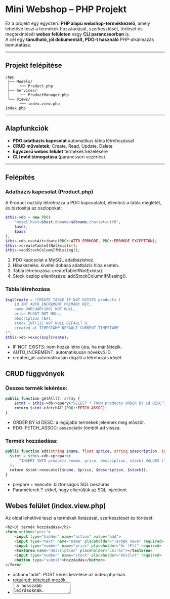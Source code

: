 # Mini Webshop – PHP Projekt

Ez a projekt egy egyszerű **PHP alapú webshop-termékkezelő**, amely lehetővé teszi a termékek hozzáadását, szerkesztését, törlését és megtekintését **webes felületen** vagy **CLI parancssorban** is.  
A cél egy **tanulható, jól dokumentált, PDO-t használó** PHP-alkalmazás bemutatása.

---

## Projekt felépítése

```
/App
 ├── Models/
 │    └── Product.php
 ├── Services/
 │    └── ProductManager.php
 └── Views/
      └── index.view.php
index.php
```

---

## Alapfunkciók

- **PDO adatbázis kapcsolat** automatikus tábla létrehozással  
- **CRUD műveletek:** Create, Read, Update, Delete  
- **Egyszerű webes felület** termékek kezelésére  
- **CLI mód támogatása** (parancssori vezérlés)

---
## Felépítés

### Adatbázis kapcsolat (Product.php)
A Product osztály létrehozza a PDO kapcsolatot, ellenőrzi a tábla meglétét, és biztosítja az oszlopokat:

```php
$this->db = new PDO(
    "mysql:host=$host;dbname=$dbname;charset=utf8",
    $user,
    $pass
);
$this->db->setAttribute(PDO::ATTR_ERRMODE, PDO::ERRMODE_EXCEPTION);
$this->createTableIfNotExists();
$this->addStockColumnIfMissing();
```
1. PDO kapcsolat a MySQL adatbázishoz.
2. Hibakezelés: kivétel dobása adatbázis hiba esetén.
3. Tábla létrehozása: createTableIfNotExists().
4. Stock oszlop ellenőrzése: addStockColumnIfMissing().

### Tábla létrehozása

```php
$sqlCreate = "CREATE TABLE IF NOT EXISTS products (
    id INT AUTO_INCREMENT PRIMARY KEY,
    name VARCHAR(100) NOT NULL,
    price FLOAT NOT NULL,
    description TEXT,
    stock INT(11) NOT NULL DEFAULT 0,
    created_at TIMESTAMP DEFAULT CURRENT_TIMESTAMP
)";
$this->db->exec($sqlCreate);
```
- IF NOT EXISTS: nem hozza létre újra, ha már létezik.
- AUTO_INCREMENT: automatikusan növekvő ID.
- created_at: automatikusan rögzíti a létrehozás idejét.

## CRUD függvények

### Összes termék lekérése:
```php
public function getAll(): array {
    $stmt = $this->db->query("SELECT * FROM products ORDER BY id DESC");
    return $stmt->fetchAll(PDO::FETCH_ASSOC);
}
```
- ORDER BY id DESC: a legújabb termékek jelennek meg először.
- PDO::FETCH_ASSOC: asszociatív tömböt ad vissza.

### Termék hozzáadása:
  ```php
public function add(string $name, float $price, string $description, int $stock): bool {
    $stmt = $this->db->prepare(
        "INSERT INTO products (name, price, description, stock) VALUES (?, ?, ?, ?)"
    );
    return $stmt->execute([$name, $price, $description, $stock]);
}
```
- prepare + execute: biztonságos SQL beszúrás.
- Paraméterek ?-ekkel, hogy elkerüljük az SQL injectiont.

## Webes felület (index.view.php)

Az oldal lehetővé teszi a termékek listázását, szerkesztését és törlését:
```html
<h2>Új termék hozzáadása</h2>
<form method="post">
    <input type="hidden" name="action" value="add">
    <input type="text" name="name" placeholder="Termék neve" required>
    <input type="number" name="price" placeholder="Ár (Ft)" required>
    <textarea name="description" placeholder="Leírás"></textarea>
    <input type="number" name="stock" placeholder="Készlet" required>
    <button type="submit">Hozzáadás</button>
</form>
```
- action="add": POST kérés kezelése az index.php-ban.
- required: kötelező mezők.
- <textarea> a hosszabb leírásoknak.

### Terméklista
```html
<table>
    <thead>
        <tr>
            <th>ID</th><th>Név</th><th>Ár</th><th>Leírás</th><th>Készlet</th><th>Művelet</th>
        </tr>
    </thead>
    <tbody>
        <?php foreach ($products as $product): ?>
            <tr>
                <td><?= htmlspecialchars($product['id']) ?></td>
                <td><?= htmlspecialchars($product['name']) ?></td>
                <td><?= htmlspecialchars($product['price']) ?> Ft</td>
                <td><?= htmlspecialchars($product['description']) ?></td>
                <td><?= htmlspecialchars($product['stock']) ?></td>
                <td>
                    <form method="post" style="display:inline;">
                        <input type="hidden" name="action" value="delete">
                        <input type="hidden" name="id" value="<?= $product['id'] ?>">
                        <button type="submit">🗑️ Törlés</button>
                    </form>
                </td>
            </tr>
        <?php endforeach; ?>
    </tbody>
</table>
```
- htmlspecialchars: biztonságos megjelenítés.
- Külön form minden művelethez (törlés, szerkesztés).

## CLI támogatás (index.php)
A parancssorból is kezelhetők a termékek:

```php
$isCLI = php_sapi_name() === 'cli';

if ($isCLI) {
    $action = $argv[1] ?? null;
    switch ($action) {
        case 'add':
            $product->add($argv[2], (float)$argv[3], $argv[4] ?? '', (int)($argv[5] ?? 0));
            echo "Termék hozzáadva: {$argv[2]}\n";
            break;
        case 'delete':
            $product->delete((int)$argv[2]);
            echo "Termék törölve: ID {$argv[2]}\n";
            break;
        case 'list':
            $products = $product->getAll();
            foreach ($products as $p) {
                echo "{$p['id']} | {$p['name']} | {$p['price']} Ft | {$p['description']} | {$p['stock']}\n";
            }
            break;
    }
}
```
1. php_sapi_name() === 'cli': CLI környezet ellenőrzése.
2. $argv: parancssori argumentumok.
3 Switch/case a műveletekhez.

## Használat
1. Weben: Böngészőből az index.php-t megnyitva lehet termékeket kezelni.
2. CLI: Parancssorból:

| `php index.php add "Név" 4990 "Leírás" 10` | Új termék hozzáadása |
| `php index.php list` | Összes termék listázása |
| `php index.php delete 2` | Termék törlése |
| `php index.php edit 1 "Új név" 5990 "Leírás" 15` | Termék frissítése |

---

## Fejlesztési környezet

- **PHP 8+**
- **MySQL / MariaDB**
- **XAMPP / Localhost**
- Böngésző: Chrome, Edge, Firefox

---

<details><summary>App/Models/Product.php</summary>

```php
<?php
namespace App\Models;

use PDO;
use PDOException;

class Product {
    private PDO $db;

    public function __construct() {
        $host = "localhost";
        $user = "root";
        $pass = "";
        $dbname = "webshop";

        try {
            // Adatbázis kapcsolat
            $this->db = new PDO(
                "mysql:host=$host;dbname=$dbname;charset=utf8",
                $user,
                $pass
            );
            $this->db->setAttribute(PDO::ATTR_ERRMODE, PDO::ERRMODE_EXCEPTION);

            // Tábla létrehozása, ha nem létezik
            $this->createTableIfNotExists();

            // Oszlop hozzáadása, ha nincs
            $this->addStockColumnIfMissing();

        } catch (PDOException $e) {
            die("Adatbázis hiba: " . $e->getMessage());
        }
    }

    private function createTableIfNotExists(): void {
        $sqlCreate = "CREATE TABLE IF NOT EXISTS products (
            id INT AUTO_INCREMENT PRIMARY KEY,
            name VARCHAR(100) NOT NULL,
            price FLOAT NOT NULL,
            description TEXT,
            stock INT(11) NOT NULL DEFAULT 0,
            created_at TIMESTAMP DEFAULT CURRENT_TIMESTAMP
        )";
        $this->db->exec($sqlCreate);
    }

    private function addStockColumnIfMissing(): void {
        // Ellenőrzi, hogy a stock oszlop létezik-e
        $check = $this->db->query("SHOW COLUMNS FROM products LIKE 'stock'");
        if ($check->rowCount() === 0) {
            $sqlAddColumn = "ALTER TABLE products 
                             ADD COLUMN stock INT(11) NOT NULL DEFAULT 0 
                             AFTER description";
            $this->db->exec($sqlAddColumn);
        }
    }

    // --- Adatkezelő metódusok ---

    public function getAll(): array {
        $stmt = $this->db->query("SELECT * FROM products ORDER BY id DESC");
        return $stmt->fetchAll(PDO::FETCH_ASSOC);
    }

    public function getById(int $id): ?array {
        $stmt = $this->db->prepare("SELECT * FROM products WHERE id = ?");
        $stmt->execute([$id]);
        $product = $stmt->fetch(PDO::FETCH_ASSOC);
        return $product ?: null;
    }

    public function add(string $name, float $price, string $description, int $stock): bool {
        $stmt = $this->db->prepare("INSERT INTO products (name, price, description, stock) VALUES (?, ?, ?, ?)");
        return $stmt->execute([$name, $price, $description, $stock]);
    }

    public function update(int $id, string $name, float $price, string $description, int $stock): bool {
        $stmt = $this->db->prepare("UPDATE products SET name=?, price=?, description=?, stock=? WHERE id=?");
        return $stmt->execute([$name, $price, $description, $stock, $id]);
    }

    public function delete(int $id): bool {
        $stmt = $this->db->prepare("DELETE FROM products WHERE id = ?");
        return $stmt->execute([$id]);
    }
}

?>

```
</details>
<details><summary>App/Services/ProductManager.php</summary>

```php

<?php

namespace App\Services;

use PDO;
use PDOException;

class Database {
    // Az összes CRUD függvény ide kerül
    public static function getAll(PDO $db): array {
        $stmt = $db->query("SELECT * FROM products ORDER BY id DESC");
        return $stmt->fetchAll(PDO::FETCH_ASSOC);
    }

    public static function getById(PDO $db, int $id): ?array {
        $stmt = $db->prepare("SELECT * FROM products WHERE id = ?");
        $stmt->execute([$id]);
        $product = $stmt->fetch(PDO::FETCH_ASSOC);
        return $product ?: null;
    }

    public static function add(PDO $db, string $name, float $price, string $description, int $stock): bool {
        $stmt = $db->prepare("
            INSERT INTO products (name, price, description, stock, created_at)
            VALUES (?, ?, ?, ?, NOW())
        ");
        return $stmt->execute([$name, $price, $description, $stock]);
    }

    public static function update(PDO $db, int $id, string $name, float $price, string $description, int $stock): bool {
        $stmt = $db->prepare("
            UPDATE products
            SET name = ?, price = ?, description = ?, stock = ?
            WHERE id = ?
        ");
        return $stmt->execute([$name, $price, $description, $stock, $id]);
    }

    public static function delete(PDO $db, int $id): bool {
        $stmt = $db->prepare("DELETE FROM products WHERE id = ?");
        return $stmt->execute([$id]);
    }
}
```
</details>
<details><summary>App/Views/index.view.php</summary>

```php

<!DOCTYPE html>
<html lang="hu">
<head>
    <meta charset="UTF-8">
    <title>Mini Webshop - Termékkezelő</title>
    <style>
        body { font-family: sans-serif; margin: 20px; background-color: #f8f9fa; }
        h1 { color: #2c3e50; }
        table { width: 100%; border-collapse: collapse; margin-top: 20px; background: white; }
        th, td { border: 1px solid #ccc; padding: 10px; text-align: left; }
        th { background-color: #eee; }
        form { margin-top: 20px; background: white; padding: 15px; border-radius: 8px; }
        input, textarea { width: 100%; padding: 8px; margin-bottom: 10px; }
        button { padding: 8px 15px; cursor: pointer; background: #2c3e50; color: white; border: none; border-radius: 5px; }
        button:hover { background: #34495e; }
    </style>
</head>
<body>
    <h1>🛒 Mini Webshop - Termékkezelő</h1>

    <h2>Új termék hozzáadása</h2>
    <form method="post">
        <input type="hidden" name="action" value="add">
        <input type="text" name="name" placeholder="Termék neve" required>
        <input type="number" name="price" placeholder="Ár (Ft)" required>
        <textarea name="description" placeholder="Leírás"></textarea>
        <input type="number" name="stock" placeholder="Készlet" required>
        <button type="submit">Hozzáadás</button>
    </form>

    <?php if(isset($editProduct)): ?>
    <h2>Termék szerkesztése</h2>
    <form method="post">
        <input type="hidden" name="action" value="edit">
        <input type="hidden" name="id" value="<?= $editProduct['id'] ?>">
        <input type="text" name="name" value="<?= htmlspecialchars($editProduct['name']) ?>" required>
        <input type="number" name="price" value="<?= htmlspecialchars($editProduct['price']) ?>" required>
        <textarea name="description"><?= htmlspecialchars($editProduct['description']) ?></textarea>
        <input type="number" name="stock" value="<?= htmlspecialchars($editProduct['stock']) ?>" required>
        <button type="submit">Mentés</button>
    </form>
    <?php endif; ?>

    <h2>Terméklista</h2>
    <?php if (empty($products)): ?>
        <p>Nincs termék az adatbázisban.</p>
    <?php else: ?>
        <table>
            <thead>
                <tr>
                    <th>ID</th><th>Név</th><th>Ár</th><th>Leírás</th><th>Készlet</th><th>Művelet</th>
                </tr>
            </thead>
            <tbody>
                <?php foreach ($products as $product): ?>
                    <tr>
                        <td><?= htmlspecialchars($product['id']) ?></td>
                        <td><?= htmlspecialchars($product['name']) ?></td>
                        <td><?= htmlspecialchars($product['price']) ?> Ft</td>
                        <td><?= htmlspecialchars($product['description']) ?></td>
                        <td><?= htmlspecialchars($product['stock']) ?></td>
                        <td>
                            <form method="post" style="display:inline;">
                                <input type="hidden" name="action" value="delete">
                                <input type="hidden" name="id" value="<?= $product['id'] ?>">
                                <button type="submit">🗑️ Törlés</button>
                            </form>

                            <form method="post" style="display:inline;">
                                <input type="hidden" name="action" value="edit_form">
                                <input type="hidden" name="id" value="<?= $product['id'] ?>">
                                <button type="submit">✏️ Szerkesztés</button>
                            </form>
                        </td>
                    </tr>
                <?php endforeach; ?>
            </tbody>
        </table>
    <?php endif; ?>
</body>
</html>

```
</details>

<details><summary>index.php</summary>

```php

<?php
require_once 'App/Models/Product.php';
use App\Models\Product;

$product = new Product();

// --- Meghatározzuk a környezetet ---
$isCLI = php_sapi_name() === 'cli';

// --- CLI argumentumok feldolgozása ---
if ($isCLI) {
    array_shift($argv); // index.php eltávolítása
    $action = $argv[0] ?? null;

    switch ($action) {
        case 'add':
            $name = $argv[1] ?? null;
            $price = isset($argv[2]) ? (float)$argv[2] : null;
            $description = $argv[3] ?? '';
            $stock = isset($argv[4]) ? (int)$argv[4] : 0;

            if ($name && $price !== null) {
                $product->add($name, $price, $description, $stock);
                echo "Termék hozzáadva: $name\n";
            } else {
                echo "Hiba: add <name> <price> [description] [stock]\n";
            }
            break;

        case 'delete':
            $id = isset($argv[1]) ? (int)$argv[1] : null;
            if ($id) {
                $product->delete($id);
                echo "Termék törölve: ID $id\n";
            } else {
                echo "Hiba: delete <id>\n";
            }
            break;

        case 'edit':
            $id = isset($argv[1]) ? (int)$argv[1] : null;
            $name = $argv[2] ?? null;
            $price = isset($argv[3]) ? (float)$argv[3] : null;
            $description = $argv[4] ?? '';
            $stock = isset($argv[5]) ? (int)$argv[5] : 0;

            if ($id && $name && $price !== null) {
                $product->update($id, $name, $price, $description, $stock);
                echo "Termék frissítve: ID $id\n";
            } else {
                echo "Hiba: edit <id> <name> <price> [description] [stock]\n";
            }
            break;

        case 'list':
            $products = $product->getAll();
            if (empty($products)) {
                echo "Nincs termék az adatbázisban.\n";
            } else {
                foreach ($products as $p) {
                    echo "{$p['id']} | {$p['name']} | {$p['price']} Ft | {$p['description']} | {$p['stock']}\n";
                }
            }
            break;

        default:
           
            break;
    }

} else {
    // --- Webes környezet ---
    $_SERVER['REQUEST_METHOD'] = $_SERVER['REQUEST_METHOD'] ?? 'GET';
    $postAction = $_POST['action'] ?? null;

    if ($_SERVER['REQUEST_METHOD'] === 'POST') {
        if ($postAction === 'add') {
            $product->add($_POST['name'], $_POST['price'], $_POST['description'], $_POST['stock']);
            header("Location: " . $_SERVER['PHP_SELF']);
            exit;
        } elseif ($postAction === 'delete') {
            $product->delete($_POST['id']);
            header("Location: " . $_SERVER['PHP_SELF']);
            exit;
        } elseif ($postAction === 'edit') {
            $product->update($_POST['id'], $_POST['name'], $_POST['price'], $_POST['description'], $_POST['stock']);
            header("Location: " . $_SERVER['PHP_SELF']);
            exit;
        } elseif ($postAction === 'edit_form') {
            $editProduct = $product->getById($_POST['id']);
        }
    }

    // --- Webes lista megjelenítése ---
    $products = $product->getAll();
    require_once 'App/Views/index.view.php';
}

```
</details> 
